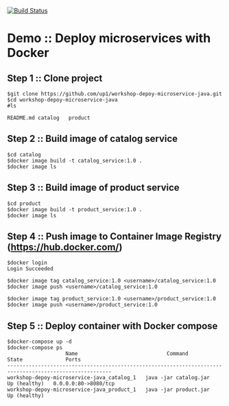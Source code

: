 [![Build Status](https://travis-ci.com/brightonter1/workshop-depoy-microservice-java.svg?branch=master)](https://travis-ci.com/brightonter1/workshop-depoy-microservice-java)

# Demo :: Deploy microservices with Docker

## Step 1 :: Clone project
```
$git clone https://github.com/up1/workshop-depoy-microservice-java.git
$cd workshop-depoy-microservice-java
#ls

README.md catalog   product
```

## Step 2 :: Build image of catalog service
```
$cd catalog
$docker image build -t catalog_service:1.0 .
$docker image ls
```

## Step 3 :: Build image of product service
```
$cd product
$docker image build -t product_service:1.0 .
$docker image ls
```

## Step 4 :: Push image to Container Image Registry (https://hub.docker.com/)
```
$docker login
Login Succeeded

$docker image tag catalog_service:1.0 <username>/catalog_service:1.0
$docker image push <username>/catalog_service:1.0

$docker image tag product_service:1.0 <username>/product_service:1.0
$docker image push <username>/product_service:1.0
```

## Step 5 :: Deploy container with Docker compose
```
$docker-compose up -d
$docker-compose ps
                   Name                             Command             State              Ports
--------------------------------------------------------------------------------------------------------
workshop-depoy-microservice-java_catalog_1   java -jar catalog.jar   Up (healthy)   0.0.0.0:80->8080/tcp
workshop-depoy-microservice-java_product_1   java -jar product.jar   Up (healthy)
```
